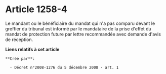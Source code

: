 # Article 1258-4

Le mandant ou le bénéficiaire du mandat qui n'a pas comparu devant le greffier du tribunal est informé par le mandataire de
la prise d'effet du mandat de protection future par lettre recommandée avec demande d'avis de réception.

**Liens relatifs à cet article**

	**Créé par**:

	  - Décret n°2008-1276 du 5 décembre 2008 - art. 1
